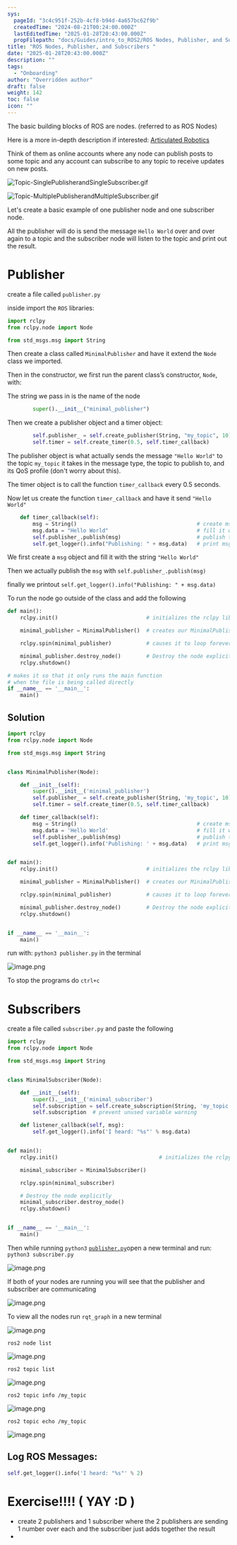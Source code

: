 ```yaml
---
sys:
  pageId: "3c4c951f-252b-4cf8-b94d-4a657bc62f9b"
  createdTime: "2024-08-21T00:24:00.000Z"
  lastEditedTime: "2025-01-28T20:43:00.000Z"
  propFilepath: "docs/Guides/intro_to_ROS2/ROS Nodes, Publisher, and Subscribers .md"
title: "ROS Nodes, Publisher, and Subscribers "
date: "2025-01-28T20:43:00.000Z"
description: ""
tags:
  - "Onboarding"
author: "Overridden author"
draft: false
weight: 142
toc: false
icon: ""
---
```


The basic building blocks of ROS are nodes. (referred to as ROS Nodes)

Here is a more in-depth description if interested: [Articulated Robotics](https://articulatedrobotics.xyz/tutorials/ready-for-ros/ros-overview#2-nodes)

Think of them as online accounts where any node can publish posts to some topic and any account can subscribe to any topic to receive updates on new posts.

![Topic-SinglePublisherandSingleSubscriber.gif](https://docs.ros.org/en/humble/_images/Topic-SinglePublisherandSingleSubscriber.gif)

![Topic-MultiplePublisherandMultipleSubscriber.gif](https://docs.ros.org/en/humble/_images/Topic-MultiplePublisherandMultipleSubscriber.gif)

Let's create a basic example of one publisher node and one subscriber node.

All the publisher will do is send the message `Hello World` over and over again to a topic and the subscriber node will listen to the topic and print out the result.

# Publisher

create a file called `publisher.py` 

inside import the `ROS` libraries:

```python
import rclpy
from rclpy.node import Node

from std_msgs.msg import String
```

Then create a class called `MinimalPublisher` and have it extend the `Node` class we imported.

Then in the constructor, we first run the parent class’s constructor, `Node`, with:

The string we pass in is the name of the node

```python
        super().__init__("minimal_publisher")
```

Then we create a publisher object and a timer object:

```python
        self.publisher_ = self.create_publisher(String, "my_topic", 10)
        self.timer = self.create_timer(0.5, self.timer_callback)
```

The publisher object is what actually sends the message `"Hello World"` to the topic `my_topic` it takes in the message type, the topic to publish to, and its QoS profile (don't worry about this).

The timer object is to call the function `timer_callback` every 0.5 seconds.

Now let us create the function `timer_callback` and have it send `"Hello World"`

```python
    def timer_callback(self):
        msg = String()                                      # create msg object
        msg.data = "Hello World"                            # fill it with data
        self.publisher_.publish(msg)                        # publish the message
        self.get_logger().info("Publishing: " + msg.data)   # print msg
```

We first create a `msg` object and fill it with the string `"Hello World"`

Then we actually publish the `msg` with `self.publisher_.publish(msg)`

finally we printout `self.get_logger().info("Publishing: " + msg.data)`

To run the node go outside of the class and add the following

```python
def main():
    rclpy.init()                            # initializes the rclpy library

    minimal_publisher = MinimalPublisher()  # creates our MinimalPublisher object

    rclpy.spin(minimal_publisher)           # causes it to loop forever

    minimal_publisher.destroy_node()        # Destroy the node explicitly
    rclpy.shutdown()

# makes it so that it only runs the main function
# when the file is being called directly
if __name__ == '__main__': 
    main()
```

## Solution

```python
import rclpy
from rclpy.node import Node

from std_msgs.msg import String


class MinimalPublisher(Node):

    def __init__(self):
        super().__init__('minimal_publisher')
        self.publisher_ = self.create_publisher(String, 'my_topic', 10)
        self.timer = self.create_timer(0.5, self.timer_callback)

    def timer_callback(self):
        msg = String()                                      # create msg object
        msg.data = 'Hello World'                            # fill it with data
        self.publisher_.publish(msg)                        # publish the message
        self.get_logger().info('Publishing: ' + msg.data)   # print msg


def main():
    rclpy.init()                            # initializes the rclpy library

    minimal_publisher = MinimalPublisher()  # creates our MinimalPublisher object

    rclpy.spin(minimal_publisher)           # causes it to loop forever

    minimal_publisher.destroy_node()        # Destroy the node explicitly
    rclpy.shutdown()


if __name__ == '__main__':
    main()
```

run with: `python3 publisher.py` in the terminal

![image.png](https://prod-files-secure.s3.us-west-2.amazonaws.com/d518164a-d88e-44d1-a4ee-3adb3bd8bce0/9214accb-ad5b-44f1-a31c-b3167c59138b/image.png?X-Amz-Algorithm=AWS4-HMAC-SHA256&X-Amz-Content-Sha256=UNSIGNED-PAYLOAD&X-Amz-Credential=ASIAZI2LB46634GW3H4Z%2F20250319%2Fus-west-2%2Fs3%2Faws4_request&X-Amz-Date=20250319T150844Z&X-Amz-Expires=3600&X-Amz-Security-Token=IQoJb3JpZ2luX2VjEB4aCXVzLXdlc3QtMiJHMEUCIQDgYfdn08Y04ij4YeB1E1HKOQ6pjOfwEJeCb5HG4fXfcgIgaYbkOUHETNPWXwNxpUHdKyzjmieNEXgT8Rk%2BeIUMHYkq%2FwMIdxAAGgw2Mzc0MjMxODM4MDUiDPeIKit1Yf753dN7lSrcA%2BAXSBXZNw15zNq8IF6NBXAnOeh6ksqIUkx4rm6azznbX0T9hQRiCOlSnpiqmIbxfyQcnt%2B0n1b8UkkWUhDnCjkzKIod7aEkuHi2lAYZ2oA8eLfioO1M%2BFUcBrdUlN9pWqtTyc7YRnt381WSS02vdLjhmep%2FRt31HpMOi1eTVPq7jxWVw9qr%2FuBZ%2FsF2Q82lbBCLz4o5nwPbnwNATu8BnBa90U%2FJ6cKPPs8s27UrCm6jT0FHmDMOd%2F2JhERuPMFViFHTME3AK3VZDGMPnxFjq4m%2FgELRdXKT%2BUeIaSXah8EP7JssEJDypbGgme%2FZzrD0KpKRoeR%2FIY%2BXjxz%2B53TKNvDZbUkYNWcCXHeFeywfdCP6KVnWiDN%2FHprbAIrFrX5Sxhdo3EA9mAD6dvSpQNXEaauutyy%2BXL5hVFZA06Y0KtFIIDOq%2Byzy3Ql%2F3lkKTOp0nn8eT7gh%2FcsKok%2FR%2BMh9s%2B6sS4dxXtGzE2rcwT%2BUgdPrBldyXeYy7pra%2Bgk7Zyu3YCKQqUH58LX%2FBKhkFAb34zSGh9HcR0bmkZmXEXnbmTuDCXD%2BQ97Y9mRAEIxzV9zZal1901sat%2FkczWwQ4yMYI4jWGxmMJoOL4tjr9mlmGB9wPlSN972VOuCVcfjIMNid674GOqUBuQ1RlRx8%2BKXKCD6auDJLkrRFK9eOlboCOb7nMhCs%2BQQG%2FR%2F0qFNoUOpHo67n%2Fs1cSSwdq47FHc5BG9gPFxNIEDYifYGb6Q59Uouar2uUopHCQox%2F%2Bf16Ccek6DZflYn9qkYRb%2FPs4e3lXuX4lp3V97iyKorMNObjhsaCqgoTM3yh1IbP7g%2BMFEE2NmB2fQqR6%2B9c%2BwaDpBW9JZbZU9FNwTPeUfFZ&X-Amz-Signature=634a5e65008f32c8ff66595c09be541926cbada835b4902796e15ff91cfff6dc&X-Amz-SignedHeaders=host&x-id=GetObject)

To stop the programs do `ctrl+c`

# Subscribers

create a file called `subscriber.py` and paste the following

```python
import rclpy
from rclpy.node import Node

from std_msgs.msg import String


class MinimalSubscriber(Node):

    def __init__(self):
        super().__init__('minimal_subscriber')
        self.subscription = self.create_subscription(String, 'my_topic', self.listener_callback, 10)
        self.subscription  # prevent unused variable warning

    def listener_callback(self, msg):
        self.get_logger().info('I heard: "%s"' % msg.data)


def main():
    rclpy.init()                                # initializes the rclpy library

    minimal_subscriber = MinimalSubscriber()

    rclpy.spin(minimal_subscriber)

    # Destroy the node explicitly
    minimal_subscriber.destroy_node()
    rclpy.shutdown()


if __name__ == '__main__':
    main()
```

Then while running `python3` [`publisher.py`](http://publisher.py/)open a new terminal and run: `python3 subscriber.py` 

![image.png](https://prod-files-secure.s3.us-west-2.amazonaws.com/d518164a-d88e-44d1-a4ee-3adb3bd8bce0/611fccf2-c738-4dbd-94e9-98f209092866/image.png?X-Amz-Algorithm=AWS4-HMAC-SHA256&X-Amz-Content-Sha256=UNSIGNED-PAYLOAD&X-Amz-Credential=ASIAZI2LB46634GW3H4Z%2F20250319%2Fus-west-2%2Fs3%2Faws4_request&X-Amz-Date=20250319T150844Z&X-Amz-Expires=3600&X-Amz-Security-Token=IQoJb3JpZ2luX2VjEB4aCXVzLXdlc3QtMiJHMEUCIQDgYfdn08Y04ij4YeB1E1HKOQ6pjOfwEJeCb5HG4fXfcgIgaYbkOUHETNPWXwNxpUHdKyzjmieNEXgT8Rk%2BeIUMHYkq%2FwMIdxAAGgw2Mzc0MjMxODM4MDUiDPeIKit1Yf753dN7lSrcA%2BAXSBXZNw15zNq8IF6NBXAnOeh6ksqIUkx4rm6azznbX0T9hQRiCOlSnpiqmIbxfyQcnt%2B0n1b8UkkWUhDnCjkzKIod7aEkuHi2lAYZ2oA8eLfioO1M%2BFUcBrdUlN9pWqtTyc7YRnt381WSS02vdLjhmep%2FRt31HpMOi1eTVPq7jxWVw9qr%2FuBZ%2FsF2Q82lbBCLz4o5nwPbnwNATu8BnBa90U%2FJ6cKPPs8s27UrCm6jT0FHmDMOd%2F2JhERuPMFViFHTME3AK3VZDGMPnxFjq4m%2FgELRdXKT%2BUeIaSXah8EP7JssEJDypbGgme%2FZzrD0KpKRoeR%2FIY%2BXjxz%2B53TKNvDZbUkYNWcCXHeFeywfdCP6KVnWiDN%2FHprbAIrFrX5Sxhdo3EA9mAD6dvSpQNXEaauutyy%2BXL5hVFZA06Y0KtFIIDOq%2Byzy3Ql%2F3lkKTOp0nn8eT7gh%2FcsKok%2FR%2BMh9s%2B6sS4dxXtGzE2rcwT%2BUgdPrBldyXeYy7pra%2Bgk7Zyu3YCKQqUH58LX%2FBKhkFAb34zSGh9HcR0bmkZmXEXnbmTuDCXD%2BQ97Y9mRAEIxzV9zZal1901sat%2FkczWwQ4yMYI4jWGxmMJoOL4tjr9mlmGB9wPlSN972VOuCVcfjIMNid674GOqUBuQ1RlRx8%2BKXKCD6auDJLkrRFK9eOlboCOb7nMhCs%2BQQG%2FR%2F0qFNoUOpHo67n%2Fs1cSSwdq47FHc5BG9gPFxNIEDYifYGb6Q59Uouar2uUopHCQox%2F%2Bf16Ccek6DZflYn9qkYRb%2FPs4e3lXuX4lp3V97iyKorMNObjhsaCqgoTM3yh1IbP7g%2BMFEE2NmB2fQqR6%2B9c%2BwaDpBW9JZbZU9FNwTPeUfFZ&X-Amz-Signature=330af3562991af4f3532a1234b2bf71fceab4253ef05d0712203cf00b5a44285&X-Amz-SignedHeaders=host&x-id=GetObject)

If both of your nodes are running you will see that the publisher and subscriber are communicating

![image.png](https://prod-files-secure.s3.us-west-2.amazonaws.com/d518164a-d88e-44d1-a4ee-3adb3bd8bce0/eea428b5-1cf0-43bb-a30b-81cbaf6c5c78/image.png?X-Amz-Algorithm=AWS4-HMAC-SHA256&X-Amz-Content-Sha256=UNSIGNED-PAYLOAD&X-Amz-Credential=ASIAZI2LB46634GW3H4Z%2F20250319%2Fus-west-2%2Fs3%2Faws4_request&X-Amz-Date=20250319T150844Z&X-Amz-Expires=3600&X-Amz-Security-Token=IQoJb3JpZ2luX2VjEB4aCXVzLXdlc3QtMiJHMEUCIQDgYfdn08Y04ij4YeB1E1HKOQ6pjOfwEJeCb5HG4fXfcgIgaYbkOUHETNPWXwNxpUHdKyzjmieNEXgT8Rk%2BeIUMHYkq%2FwMIdxAAGgw2Mzc0MjMxODM4MDUiDPeIKit1Yf753dN7lSrcA%2BAXSBXZNw15zNq8IF6NBXAnOeh6ksqIUkx4rm6azznbX0T9hQRiCOlSnpiqmIbxfyQcnt%2B0n1b8UkkWUhDnCjkzKIod7aEkuHi2lAYZ2oA8eLfioO1M%2BFUcBrdUlN9pWqtTyc7YRnt381WSS02vdLjhmep%2FRt31HpMOi1eTVPq7jxWVw9qr%2FuBZ%2FsF2Q82lbBCLz4o5nwPbnwNATu8BnBa90U%2FJ6cKPPs8s27UrCm6jT0FHmDMOd%2F2JhERuPMFViFHTME3AK3VZDGMPnxFjq4m%2FgELRdXKT%2BUeIaSXah8EP7JssEJDypbGgme%2FZzrD0KpKRoeR%2FIY%2BXjxz%2B53TKNvDZbUkYNWcCXHeFeywfdCP6KVnWiDN%2FHprbAIrFrX5Sxhdo3EA9mAD6dvSpQNXEaauutyy%2BXL5hVFZA06Y0KtFIIDOq%2Byzy3Ql%2F3lkKTOp0nn8eT7gh%2FcsKok%2FR%2BMh9s%2B6sS4dxXtGzE2rcwT%2BUgdPrBldyXeYy7pra%2Bgk7Zyu3YCKQqUH58LX%2FBKhkFAb34zSGh9HcR0bmkZmXEXnbmTuDCXD%2BQ97Y9mRAEIxzV9zZal1901sat%2FkczWwQ4yMYI4jWGxmMJoOL4tjr9mlmGB9wPlSN972VOuCVcfjIMNid674GOqUBuQ1RlRx8%2BKXKCD6auDJLkrRFK9eOlboCOb7nMhCs%2BQQG%2FR%2F0qFNoUOpHo67n%2Fs1cSSwdq47FHc5BG9gPFxNIEDYifYGb6Q59Uouar2uUopHCQox%2F%2Bf16Ccek6DZflYn9qkYRb%2FPs4e3lXuX4lp3V97iyKorMNObjhsaCqgoTM3yh1IbP7g%2BMFEE2NmB2fQqR6%2B9c%2BwaDpBW9JZbZU9FNwTPeUfFZ&X-Amz-Signature=bc8db70c73cf40865cbcb01b74a25fdecd3a90b95b108ad78a13107a0abd7fe5&X-Amz-SignedHeaders=host&x-id=GetObject)

To view all the nodes run `rqt_graph` in a new terminal

![image.png](https://prod-files-secure.s3.us-west-2.amazonaws.com/d518164a-d88e-44d1-a4ee-3adb3bd8bce0/1d98e964-4318-4d62-b5c4-8c8f78368598/image.png?X-Amz-Algorithm=AWS4-HMAC-SHA256&X-Amz-Content-Sha256=UNSIGNED-PAYLOAD&X-Amz-Credential=ASIAZI2LB46634GW3H4Z%2F20250319%2Fus-west-2%2Fs3%2Faws4_request&X-Amz-Date=20250319T150844Z&X-Amz-Expires=3600&X-Amz-Security-Token=IQoJb3JpZ2luX2VjEB4aCXVzLXdlc3QtMiJHMEUCIQDgYfdn08Y04ij4YeB1E1HKOQ6pjOfwEJeCb5HG4fXfcgIgaYbkOUHETNPWXwNxpUHdKyzjmieNEXgT8Rk%2BeIUMHYkq%2FwMIdxAAGgw2Mzc0MjMxODM4MDUiDPeIKit1Yf753dN7lSrcA%2BAXSBXZNw15zNq8IF6NBXAnOeh6ksqIUkx4rm6azznbX0T9hQRiCOlSnpiqmIbxfyQcnt%2B0n1b8UkkWUhDnCjkzKIod7aEkuHi2lAYZ2oA8eLfioO1M%2BFUcBrdUlN9pWqtTyc7YRnt381WSS02vdLjhmep%2FRt31HpMOi1eTVPq7jxWVw9qr%2FuBZ%2FsF2Q82lbBCLz4o5nwPbnwNATu8BnBa90U%2FJ6cKPPs8s27UrCm6jT0FHmDMOd%2F2JhERuPMFViFHTME3AK3VZDGMPnxFjq4m%2FgELRdXKT%2BUeIaSXah8EP7JssEJDypbGgme%2FZzrD0KpKRoeR%2FIY%2BXjxz%2B53TKNvDZbUkYNWcCXHeFeywfdCP6KVnWiDN%2FHprbAIrFrX5Sxhdo3EA9mAD6dvSpQNXEaauutyy%2BXL5hVFZA06Y0KtFIIDOq%2Byzy3Ql%2F3lkKTOp0nn8eT7gh%2FcsKok%2FR%2BMh9s%2B6sS4dxXtGzE2rcwT%2BUgdPrBldyXeYy7pra%2Bgk7Zyu3YCKQqUH58LX%2FBKhkFAb34zSGh9HcR0bmkZmXEXnbmTuDCXD%2BQ97Y9mRAEIxzV9zZal1901sat%2FkczWwQ4yMYI4jWGxmMJoOL4tjr9mlmGB9wPlSN972VOuCVcfjIMNid674GOqUBuQ1RlRx8%2BKXKCD6auDJLkrRFK9eOlboCOb7nMhCs%2BQQG%2FR%2F0qFNoUOpHo67n%2Fs1cSSwdq47FHc5BG9gPFxNIEDYifYGb6Q59Uouar2uUopHCQox%2F%2Bf16Ccek6DZflYn9qkYRb%2FPs4e3lXuX4lp3V97iyKorMNObjhsaCqgoTM3yh1IbP7g%2BMFEE2NmB2fQqR6%2B9c%2BwaDpBW9JZbZU9FNwTPeUfFZ&X-Amz-Signature=9d369bb1e29fc6834685bd4f7acbfe0fc698646b77e9741148e612abeb23165e&X-Amz-SignedHeaders=host&x-id=GetObject)

`ros2 node list`

![image.png](https://prod-files-secure.s3.us-west-2.amazonaws.com/d518164a-d88e-44d1-a4ee-3adb3bd8bce0/680ac8cf-e6d9-4164-9ece-5b9a6fccffee/image.png?X-Amz-Algorithm=AWS4-HMAC-SHA256&X-Amz-Content-Sha256=UNSIGNED-PAYLOAD&X-Amz-Credential=ASIAZI2LB46634GW3H4Z%2F20250319%2Fus-west-2%2Fs3%2Faws4_request&X-Amz-Date=20250319T150844Z&X-Amz-Expires=3600&X-Amz-Security-Token=IQoJb3JpZ2luX2VjEB4aCXVzLXdlc3QtMiJHMEUCIQDgYfdn08Y04ij4YeB1E1HKOQ6pjOfwEJeCb5HG4fXfcgIgaYbkOUHETNPWXwNxpUHdKyzjmieNEXgT8Rk%2BeIUMHYkq%2FwMIdxAAGgw2Mzc0MjMxODM4MDUiDPeIKit1Yf753dN7lSrcA%2BAXSBXZNw15zNq8IF6NBXAnOeh6ksqIUkx4rm6azznbX0T9hQRiCOlSnpiqmIbxfyQcnt%2B0n1b8UkkWUhDnCjkzKIod7aEkuHi2lAYZ2oA8eLfioO1M%2BFUcBrdUlN9pWqtTyc7YRnt381WSS02vdLjhmep%2FRt31HpMOi1eTVPq7jxWVw9qr%2FuBZ%2FsF2Q82lbBCLz4o5nwPbnwNATu8BnBa90U%2FJ6cKPPs8s27UrCm6jT0FHmDMOd%2F2JhERuPMFViFHTME3AK3VZDGMPnxFjq4m%2FgELRdXKT%2BUeIaSXah8EP7JssEJDypbGgme%2FZzrD0KpKRoeR%2FIY%2BXjxz%2B53TKNvDZbUkYNWcCXHeFeywfdCP6KVnWiDN%2FHprbAIrFrX5Sxhdo3EA9mAD6dvSpQNXEaauutyy%2BXL5hVFZA06Y0KtFIIDOq%2Byzy3Ql%2F3lkKTOp0nn8eT7gh%2FcsKok%2FR%2BMh9s%2B6sS4dxXtGzE2rcwT%2BUgdPrBldyXeYy7pra%2Bgk7Zyu3YCKQqUH58LX%2FBKhkFAb34zSGh9HcR0bmkZmXEXnbmTuDCXD%2BQ97Y9mRAEIxzV9zZal1901sat%2FkczWwQ4yMYI4jWGxmMJoOL4tjr9mlmGB9wPlSN972VOuCVcfjIMNid674GOqUBuQ1RlRx8%2BKXKCD6auDJLkrRFK9eOlboCOb7nMhCs%2BQQG%2FR%2F0qFNoUOpHo67n%2Fs1cSSwdq47FHc5BG9gPFxNIEDYifYGb6Q59Uouar2uUopHCQox%2F%2Bf16Ccek6DZflYn9qkYRb%2FPs4e3lXuX4lp3V97iyKorMNObjhsaCqgoTM3yh1IbP7g%2BMFEE2NmB2fQqR6%2B9c%2BwaDpBW9JZbZU9FNwTPeUfFZ&X-Amz-Signature=98a8ac1fc5648cc87bc410b5a2a57a09ee29892053a1ac9ccf03f8a7b16be961&X-Amz-SignedHeaders=host&x-id=GetObject)

`ros2 topic list`

![image.png](https://prod-files-secure.s3.us-west-2.amazonaws.com/d518164a-d88e-44d1-a4ee-3adb3bd8bce0/eee2ebe1-27ef-4a4a-96fb-2ca54126fb29/image.png?X-Amz-Algorithm=AWS4-HMAC-SHA256&X-Amz-Content-Sha256=UNSIGNED-PAYLOAD&X-Amz-Credential=ASIAZI2LB46634GW3H4Z%2F20250319%2Fus-west-2%2Fs3%2Faws4_request&X-Amz-Date=20250319T150844Z&X-Amz-Expires=3600&X-Amz-Security-Token=IQoJb3JpZ2luX2VjEB4aCXVzLXdlc3QtMiJHMEUCIQDgYfdn08Y04ij4YeB1E1HKOQ6pjOfwEJeCb5HG4fXfcgIgaYbkOUHETNPWXwNxpUHdKyzjmieNEXgT8Rk%2BeIUMHYkq%2FwMIdxAAGgw2Mzc0MjMxODM4MDUiDPeIKit1Yf753dN7lSrcA%2BAXSBXZNw15zNq8IF6NBXAnOeh6ksqIUkx4rm6azznbX0T9hQRiCOlSnpiqmIbxfyQcnt%2B0n1b8UkkWUhDnCjkzKIod7aEkuHi2lAYZ2oA8eLfioO1M%2BFUcBrdUlN9pWqtTyc7YRnt381WSS02vdLjhmep%2FRt31HpMOi1eTVPq7jxWVw9qr%2FuBZ%2FsF2Q82lbBCLz4o5nwPbnwNATu8BnBa90U%2FJ6cKPPs8s27UrCm6jT0FHmDMOd%2F2JhERuPMFViFHTME3AK3VZDGMPnxFjq4m%2FgELRdXKT%2BUeIaSXah8EP7JssEJDypbGgme%2FZzrD0KpKRoeR%2FIY%2BXjxz%2B53TKNvDZbUkYNWcCXHeFeywfdCP6KVnWiDN%2FHprbAIrFrX5Sxhdo3EA9mAD6dvSpQNXEaauutyy%2BXL5hVFZA06Y0KtFIIDOq%2Byzy3Ql%2F3lkKTOp0nn8eT7gh%2FcsKok%2FR%2BMh9s%2B6sS4dxXtGzE2rcwT%2BUgdPrBldyXeYy7pra%2Bgk7Zyu3YCKQqUH58LX%2FBKhkFAb34zSGh9HcR0bmkZmXEXnbmTuDCXD%2BQ97Y9mRAEIxzV9zZal1901sat%2FkczWwQ4yMYI4jWGxmMJoOL4tjr9mlmGB9wPlSN972VOuCVcfjIMNid674GOqUBuQ1RlRx8%2BKXKCD6auDJLkrRFK9eOlboCOb7nMhCs%2BQQG%2FR%2F0qFNoUOpHo67n%2Fs1cSSwdq47FHc5BG9gPFxNIEDYifYGb6Q59Uouar2uUopHCQox%2F%2Bf16Ccek6DZflYn9qkYRb%2FPs4e3lXuX4lp3V97iyKorMNObjhsaCqgoTM3yh1IbP7g%2BMFEE2NmB2fQqR6%2B9c%2BwaDpBW9JZbZU9FNwTPeUfFZ&X-Amz-Signature=ff025ab21eaa341ce88e6f9744e374d6c1eb3f8c17f8c581d2c30c3eb8e752d7&X-Amz-SignedHeaders=host&x-id=GetObject)

`ros2 topic info /my_topic`

![image.png](https://prod-files-secure.s3.us-west-2.amazonaws.com/d518164a-d88e-44d1-a4ee-3adb3bd8bce0/6288ef12-cb9e-406f-b9eb-65feed3a9011/image.png?X-Amz-Algorithm=AWS4-HMAC-SHA256&X-Amz-Content-Sha256=UNSIGNED-PAYLOAD&X-Amz-Credential=ASIAZI2LB46634GW3H4Z%2F20250319%2Fus-west-2%2Fs3%2Faws4_request&X-Amz-Date=20250319T150844Z&X-Amz-Expires=3600&X-Amz-Security-Token=IQoJb3JpZ2luX2VjEB4aCXVzLXdlc3QtMiJHMEUCIQDgYfdn08Y04ij4YeB1E1HKOQ6pjOfwEJeCb5HG4fXfcgIgaYbkOUHETNPWXwNxpUHdKyzjmieNEXgT8Rk%2BeIUMHYkq%2FwMIdxAAGgw2Mzc0MjMxODM4MDUiDPeIKit1Yf753dN7lSrcA%2BAXSBXZNw15zNq8IF6NBXAnOeh6ksqIUkx4rm6azznbX0T9hQRiCOlSnpiqmIbxfyQcnt%2B0n1b8UkkWUhDnCjkzKIod7aEkuHi2lAYZ2oA8eLfioO1M%2BFUcBrdUlN9pWqtTyc7YRnt381WSS02vdLjhmep%2FRt31HpMOi1eTVPq7jxWVw9qr%2FuBZ%2FsF2Q82lbBCLz4o5nwPbnwNATu8BnBa90U%2FJ6cKPPs8s27UrCm6jT0FHmDMOd%2F2JhERuPMFViFHTME3AK3VZDGMPnxFjq4m%2FgELRdXKT%2BUeIaSXah8EP7JssEJDypbGgme%2FZzrD0KpKRoeR%2FIY%2BXjxz%2B53TKNvDZbUkYNWcCXHeFeywfdCP6KVnWiDN%2FHprbAIrFrX5Sxhdo3EA9mAD6dvSpQNXEaauutyy%2BXL5hVFZA06Y0KtFIIDOq%2Byzy3Ql%2F3lkKTOp0nn8eT7gh%2FcsKok%2FR%2BMh9s%2B6sS4dxXtGzE2rcwT%2BUgdPrBldyXeYy7pra%2Bgk7Zyu3YCKQqUH58LX%2FBKhkFAb34zSGh9HcR0bmkZmXEXnbmTuDCXD%2BQ97Y9mRAEIxzV9zZal1901sat%2FkczWwQ4yMYI4jWGxmMJoOL4tjr9mlmGB9wPlSN972VOuCVcfjIMNid674GOqUBuQ1RlRx8%2BKXKCD6auDJLkrRFK9eOlboCOb7nMhCs%2BQQG%2FR%2F0qFNoUOpHo67n%2Fs1cSSwdq47FHc5BG9gPFxNIEDYifYGb6Q59Uouar2uUopHCQox%2F%2Bf16Ccek6DZflYn9qkYRb%2FPs4e3lXuX4lp3V97iyKorMNObjhsaCqgoTM3yh1IbP7g%2BMFEE2NmB2fQqR6%2B9c%2BwaDpBW9JZbZU9FNwTPeUfFZ&X-Amz-Signature=5f83cd387143bf039052a823fd4ee3f46e02a3f25a03a59c9a655c48b9bd0f7e&X-Amz-SignedHeaders=host&x-id=GetObject)

`ros2 topic echo /my_topic`

![image.png](https://prod-files-secure.s3.us-west-2.amazonaws.com/d518164a-d88e-44d1-a4ee-3adb3bd8bce0/0a6fcb4d-422d-4a6c-a803-749ef4adf2c6/image.png?X-Amz-Algorithm=AWS4-HMAC-SHA256&X-Amz-Content-Sha256=UNSIGNED-PAYLOAD&X-Amz-Credential=ASIAZI2LB46634GW3H4Z%2F20250319%2Fus-west-2%2Fs3%2Faws4_request&X-Amz-Date=20250319T150844Z&X-Amz-Expires=3600&X-Amz-Security-Token=IQoJb3JpZ2luX2VjEB4aCXVzLXdlc3QtMiJHMEUCIQDgYfdn08Y04ij4YeB1E1HKOQ6pjOfwEJeCb5HG4fXfcgIgaYbkOUHETNPWXwNxpUHdKyzjmieNEXgT8Rk%2BeIUMHYkq%2FwMIdxAAGgw2Mzc0MjMxODM4MDUiDPeIKit1Yf753dN7lSrcA%2BAXSBXZNw15zNq8IF6NBXAnOeh6ksqIUkx4rm6azznbX0T9hQRiCOlSnpiqmIbxfyQcnt%2B0n1b8UkkWUhDnCjkzKIod7aEkuHi2lAYZ2oA8eLfioO1M%2BFUcBrdUlN9pWqtTyc7YRnt381WSS02vdLjhmep%2FRt31HpMOi1eTVPq7jxWVw9qr%2FuBZ%2FsF2Q82lbBCLz4o5nwPbnwNATu8BnBa90U%2FJ6cKPPs8s27UrCm6jT0FHmDMOd%2F2JhERuPMFViFHTME3AK3VZDGMPnxFjq4m%2FgELRdXKT%2BUeIaSXah8EP7JssEJDypbGgme%2FZzrD0KpKRoeR%2FIY%2BXjxz%2B53TKNvDZbUkYNWcCXHeFeywfdCP6KVnWiDN%2FHprbAIrFrX5Sxhdo3EA9mAD6dvSpQNXEaauutyy%2BXL5hVFZA06Y0KtFIIDOq%2Byzy3Ql%2F3lkKTOp0nn8eT7gh%2FcsKok%2FR%2BMh9s%2B6sS4dxXtGzE2rcwT%2BUgdPrBldyXeYy7pra%2Bgk7Zyu3YCKQqUH58LX%2FBKhkFAb34zSGh9HcR0bmkZmXEXnbmTuDCXD%2BQ97Y9mRAEIxzV9zZal1901sat%2FkczWwQ4yMYI4jWGxmMJoOL4tjr9mlmGB9wPlSN972VOuCVcfjIMNid674GOqUBuQ1RlRx8%2BKXKCD6auDJLkrRFK9eOlboCOb7nMhCs%2BQQG%2FR%2F0qFNoUOpHo67n%2Fs1cSSwdq47FHc5BG9gPFxNIEDYifYGb6Q59Uouar2uUopHCQox%2F%2Bf16Ccek6DZflYn9qkYRb%2FPs4e3lXuX4lp3V97iyKorMNObjhsaCqgoTM3yh1IbP7g%2BMFEE2NmB2fQqR6%2B9c%2BwaDpBW9JZbZU9FNwTPeUfFZ&X-Amz-Signature=36b4c79ff2c2a7c47136fb01d31ad021a3652c3e13b93d15443e5a0cfc996476&X-Amz-SignedHeaders=host&x-id=GetObject)

## Log ROS Messages:

```python
self.get_logger().info('I heard: "%s"' % 2)
```

# Exercise!!!! ( YAY :D )

- create 2 publishers and 1 subscriber where the 2 publishers are sending 1 number over each and the subscriber just adds together the result
- 

